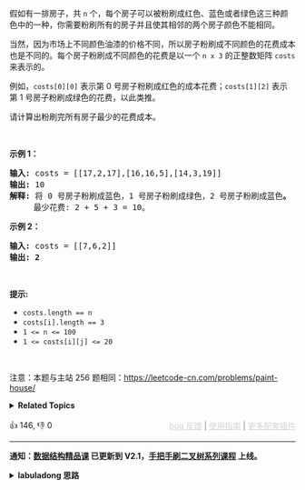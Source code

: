 <p>假如有一排房子，共 <code>n</code> 个，每个房子可以被粉刷成红色、蓝色或者绿色这三种颜色中的一种，你需要粉刷所有的房子并且使其相邻的两个房子颜色不能相同。</p>

<p>当然，因为市场上不同颜色油漆的价格不同，所以房子粉刷成不同颜色的花费成本也是不同的。每个房子粉刷成不同颜色的花费是以一个&nbsp;<code>n x 3</code><em>&nbsp;</em>的正整数矩阵 <code>costs</code> 来表示的。</p>

<p>例如，<code>costs[0][0]</code> 表示第 0 号房子粉刷成红色的成本花费；<code>costs[1][2]</code>&nbsp;表示第 1 号房子粉刷成绿色的花费，以此类推。</p>

<p>请计算出粉刷完所有房子最少的花费成本。</p>

<p>&nbsp;</p>

<p><strong>示例 1：</strong></p>

<pre>
<strong>输入: </strong>costs = [[17,2,17],[16,16,5],[14,3,19]]
<strong>输出: </strong>10
<strong>解释: </strong>将 0 号房子粉刷成蓝色，1 号房子粉刷成绿色，2 号房子粉刷成蓝色<strong>。</strong>
&nbsp;    最少花费: 2 + 5 + 3 = 10。
</pre>

<p><strong>示例 2：</strong></p>

<pre>
<strong>输入: </strong>costs = [[7,6,2]]
<strong>输出: 2</strong>
</pre>

<p>&nbsp;</p>

<p><strong>提示:</strong></p>

<ul> 
 <li><code>costs.length == n</code></li> 
 <li><code>costs[i].length == 3</code></li> 
 <li><code>1 &lt;= n &lt;= 100</code></li> 
 <li><code>1 &lt;= costs[i][j] &lt;= 20</code></li> 
</ul>

<p>&nbsp;</p>

<p>
 <meta charset="UTF-8" />注意：本题与主站 256&nbsp;题相同：<a href="https://leetcode-cn.com/problems/paint-house/">https://leetcode-cn.com/problems/paint-house/</a></p>

<details><summary><strong>Related Topics</strong></summary>数组 | 动态规划</details><br>

<div>👍 146, 👎 0<span style='float: right;'><span style='color: gray;'><a href='https://github.com/labuladong/fucking-algorithm/discussions/939' target='_blank' style='color: lightgray;text-decoration: underline;'>bug 反馈</a> | <a href='https://labuladong.gitee.io/article/fname.html?fname=jb插件简介' target='_blank' style='color: lightgray;text-decoration: underline;'>使用指南</a> | <a href='https://labuladong.github.io/algo/images/others/%E5%85%A8%E5%AE%B6%E6%A1%B6.jpg' target='_blank' style='color: lightgray;text-decoration: underline;'>更多配套插件</a></span></span></div>

<div id="labuladong"><hr>

**通知：[数据结构精品课](https://aep.h5.xeknow.com/s/1XJHEO) 已更新到 V2.1，[手把手刷二叉树系列课程](https://aep.xet.tech/s/3YGcq3) 上线。**

<details><summary><strong>labuladong 思路</strong></summary>

## 基本思路

这道题和 [256. 粉刷房子](/problems/paint-house) 相同。

关于动态规划的解题步骤和思维方法见前文 [动态规划核心套路](https://labuladong.github.io/article/fname.html?fname=动态规划详解进阶) 和 [动态规划答疑篇](https://labuladong.github.io/article/fname.html?fname=最优子结构)，这里就不赘述了，直接给出最关键的状态转移方程。

这道题有些类似 [最长递增子序列](https://labuladong.github.io/article/fname.html?fname=动态规划设计：最长递增子序列) 和 [最大子数组和](https://labuladong.github.io/article/fname.html?fname=最大子数组)，因为它们定义 `dp` 数组的方式都是「以 xx 结尾的最值是 `dp[i]`」。

这道题对 `dp` 数组的定义是：

**当第 `i` 个房子粉刷颜色 `j` 时，粉刷 `[0..i]` 这些房子所需的最少花费为 `dp[i][j]`**。

有了这个定义，题目想求的答案就是 `sum(dp[n-1][..])`。

又因为题目说相同的颜色不能相邻，所以状态转移方程为：

```java
// 颜色 0 只能挨着颜色 1 或颜色 2
dp[i][0] = min(dp[i - 1][1], dp[i - 1][2]) + costs[i][0];
// 颜色 1 只能挨着颜色 0 或颜色 2
dp[i][1] = min(dp[i - 1][0], dp[i - 1][2]) + costs[i][1];
// 颜色 2 只能挨着颜色 0 或颜色 1
dp[i][2] = min(dp[i - 1][0], dp[i - 1][1]) + costs[i][2];
```

然后就可以写出解法了。

**标签：[动态规划](https://mp.weixin.qq.com/mp/appmsgalbum?__biz=MzAxODQxMDM0Mw==&action=getalbum&album_id=1318881141113536512)**

## 解法代码

提示：🟢 标记的是我写的解法代码，🤖 标记的是 chatGPT 翻译的多语言解法代码。如有错误，可以 [点这里](https://github.com/labuladong/fucking-algorithm/issues/1113) 反馈和修正。

<div class="tab-panel"><div class="tab-nav">
<button data-tab-item="cpp" class="tab-nav-button btn " data-tab-group="default" onclick="switchTab(this)">cpp🤖</button>

<button data-tab-item="python" class="tab-nav-button btn " data-tab-group="default" onclick="switchTab(this)">python🤖</button>

<button data-tab-item="java" class="tab-nav-button btn active" data-tab-group="default" onclick="switchTab(this)">java🟢</button>

<button data-tab-item="go" class="tab-nav-button btn " data-tab-group="default" onclick="switchTab(this)">go🤖</button>

<button data-tab-item="javascript" class="tab-nav-button btn " data-tab-group="default" onclick="switchTab(this)">javascript🤖</button>
</div><div class="tab-content">
<div data-tab-item="cpp" class="tab-item " data-tab-group="default"><div class="highlight">

```cpp
// 注意：cpp 代码由 chatGPT🤖 根据我的 java 代码翻译，旨在帮助不同背景的读者理解算法逻辑。
// 本代码已经通过力扣的测试用例，应该可直接成功提交。

class Solution {
public:
    int minCost(vector<vector<int>>& costs) {
        int n = costs.size();
        // 定义：当第 i 个房子粉刷颜色 j 时，粉刷 [0..i] 这些房子所需的最少花费为 dp[i][j]
        // 其中 j = 0, 1, 2 分别代表三种颜色
        vector<vector<int>> dp(n, vector<int>(3));

        // base case
        for (int j = 0; j < 3; j++) {
            // 粉刷第一个房子的花费是确定的
            dp[0][j] = costs[0][j];
        }

        // 状态转移，穷举所有「选择」
        for (int i = 1; i < n; i++) {
            // 颜色 0 只能挨着颜色 1 或颜色 2
            dp[i][0] = min(dp[i - 1][1], dp[i - 1][2]) + costs[i][0];
            // 颜色 1 只能挨着颜色 0 或颜色 2
            dp[i][1] = min(dp[i - 1][0], dp[i - 1][2]) + costs[i][1];
            // 颜色 2 只能挨着颜色 0 或颜色 1
            dp[i][2] = min(dp[i - 1][0], dp[i - 1][1]) + costs[i][2];
        }

        // 计算题目要求的结果，
        int res = INT_MAX;
        for (int j = 0; j < 3; j++) {
            res = min(res, dp[n - 1][j]);
        }

        return res;
    }
};
```

</div></div>

<div data-tab-item="python" class="tab-item " data-tab-group="default"><div class="highlight">

```python
# 注意：python 代码由 chatGPT🤖 根据我的 java 代码翻译，旨在帮助不同背景的读者理解算法逻辑。
# 本代码已经通过力扣的测试用例，应该可直接成功提交。

class Solution:
    def minCost(self, costs: List[List[int]]) -> int:
        n = len(costs)
        # 定义：当第 i 个房子粉刷颜色 j 时，粉刷 [0..i] 这些房子所需的最少花费为 dp[i][j]
        # 其中 j = 0, 1, 2 分别代表三种颜色
        dp = [[0]*3 for _ in range(n)]

        # base case
        for j in range(3):
            # 粉刷第一个房子的花费是确定的
            dp[0][j] = costs[0][j]

        # 状态转移，穷举所有「选择」
        for i in range(1, n):
            # 颜色 0 只能挨着颜色 1 或颜色 2
            dp[i][0] = min(dp[i - 1][1], dp[i - 1][2]) + costs[i][0]
            # 颜色 1 只能挨着颜色 0 或颜色 2
            dp[i][1] = min(dp[i - 1][0], dp[i - 1][2]) + costs[i][1]
            # 颜色 2 只能挨着颜色 0 或颜色 1
            dp[i][2] = min(dp[i - 1][0], dp[i - 1][1]) + costs[i][2]

        # 计算题目要求的结果，
        res = float("inf")
        for j in range(3):
            res = min(res, dp[n - 1][j])

        return res
```

</div></div>

<div data-tab-item="java" class="tab-item active" data-tab-group="default"><div class="highlight">

```java
class Solution {
    public int minCost(int[][] costs) {
        int n = costs.length;
        // 定义：当第 i 个房子粉刷颜色 j 时，粉刷 [0..i] 这些房子所需的最少花费为 dp[i][j]
        // 其中 j = 0, 1, 2 分别代表三种颜色
        int[][] dp = new int[n][3];

        // base case
        for (int j = 0; j < 3; j++) {
            // 粉刷第一个房子的花费是确定的
            dp[0][j] = costs[0][j];
        }

        // 状态转移，穷举所有「选择」
        for (int i = 1; i < n; i++) {
            // 颜色 0 只能挨着颜色 1 或颜色 2
            dp[i][0] = Math.min(dp[i - 1][1], dp[i - 1][2]) + costs[i][0];
            // 颜色 1 只能挨着颜色 0 或颜色 2
            dp[i][1] = Math.min(dp[i - 1][0], dp[i - 1][2]) + costs[i][1];
            // 颜色 2 只能挨着颜色 0 或颜色 1
            dp[i][2] = Math.min(dp[i - 1][0], dp[i - 1][1]) + costs[i][2];
        }

        // 计算题目要求的结果，
        int res = Integer.MAX_VALUE;
        for (int j = 0; j < 3; j++) {
            res = Math.min(res, dp[n - 1][j]);
        }

        return res;
    }
}
```

</div></div>

<div data-tab-item="go" class="tab-item " data-tab-group="default"><div class="highlight">

```go
// 注意：go 代码由 chatGPT🤖 根据我的 java 代码翻译，旨在帮助不同背景的读者理解算法逻辑。
// 本代码已经通过力扣的测试用例，应该可直接成功提交。

func minCost(costs [][]int) int {
    n := len(costs)

    // 定义：当第 i 个房子粉刷颜色 j 时，粉刷 [0..i] 这些房子所需的最少花费为 dp[i][j]
    // 其中 j = 0, 1, 2 分别代表三种颜色
    dp := make([][]int, n)
    for i := range dp {
        dp[i] = make([]int, 3)
    }

    // base case
    for j := 0; j < 3; j++ {
        // 粉刷第一个房子的花费是确定的
        dp[0][j] = costs[0][j]
    }

    // 状态转移，穷举所有「选择」
    for i := 1; i < n; i++ {
        // 颜色 0 只能挨着颜色 1 或颜色 2
        dp[i][0] = min(dp[i-1][1], dp[i-1][2]) + costs[i][0]
        // 颜色 1 只能挨着颜色 0 或颜色 2
        dp[i][1] = min(dp[i-1][0], dp[i-1][2]) + costs[i][1]
        // 颜色 2 只能挨着颜色 0 或颜色 1
        dp[i][2] = min(dp[i-1][0], dp[i-1][1]) + costs[i][2]
    }

    // 计算题目要求的结果，
    res := math.MaxInt32
    for j := 0; j < 3; j++ {
        res = min(res, dp[n-1][j])
    }

    return res
}

func min(a, b int) int {
    if a < b {
        return a
    }
    return b
}
```

</div></div>

<div data-tab-item="javascript" class="tab-item " data-tab-group="default"><div class="highlight">

```javascript
// 注意：javascript 代码由 chatGPT🤖 根据我的 java 代码翻译，旨在帮助不同背景的读者理解算法逻辑。
// 本代码已经通过力扣的测试用例，应该可直接成功提交。

var minCost = function(costs) {
    const n = costs.length;
    // 定义：当第 i 个房子粉刷颜色 j 时，粉刷 [0..i] 这些房子所需的最少花费为 dp[i][j]
    // 其中 j = 0, 1, 2 分别代表三种颜色
    const dp = new Array(n).fill().map(() => new Array(3).fill(0));

    // base case
    for (let j = 0; j < 3; j++) {
        // 粉刷第一个房子的花费是确定的
        dp[0][j] = costs[0][j];
    }

    // 状态转移，穷举所有「选择」
    for (let i = 1; i < n; i++) {
        // 颜色 0 只能挨着颜色 1 或颜色 2
        dp[i][0] = Math.min(dp[i - 1][1], dp[i - 1][2]) + costs[i][0];
        // 颜色 1 只能挨着颜色 0 或颜色 2
        dp[i][1] = Math.min(dp[i - 1][0], dp[i - 1][2]) + costs[i][1];
        // 颜色 2 只能挨着颜色 0 或颜色 1
        dp[i][2] = Math.min(dp[i - 1][0], dp[i - 1][1]) + costs[i][2];
    }

    // 计算题目要求的结果，
    let res = Number.MAX_VALUE;
    for (let j = 0; j < 3; j++) {
        res = Math.min(res, dp[n - 1][j]);
    }

    return res;
};
```

</div></div>
</div></div>

**类似题目**：
  - [剑指 Offer II 091. 粉刷房子 🟠](/problems/JEj789)

</details>
</div>



